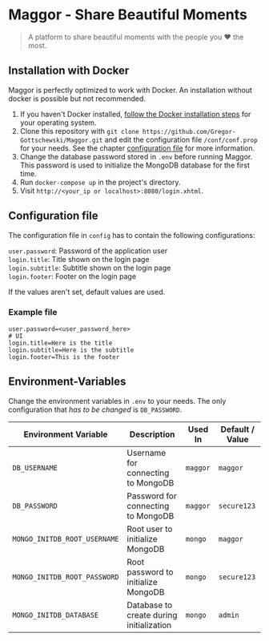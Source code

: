 # Maggor - Share Beautiful Moments

> A platform to share beautiful moments with the people you ❤️ the most.

## Installation with Docker

Maggor is perfectly optimized to work with Docker.
An installation without docker is possible but not recommended.

1. If you haven't Docker installed, [follow the Docker installation steps](https://docs.docker.com/engine/install/) for
   your operating system.
2. Clone this repository with `git clone https://github.com/Gregor-Gottschewski/Maggor.git` and edit the configuration
   file `/conf/conf.prop` for your needs. See the chapter [configuration file](#configuration-file) for more
   information.
3. Change the database password stored in `.env` before running Maggor. This password is used to initialize the MongoDB
   database for the first time.
4. Run `docker-compose up` in the project's directory.
5. Visit `http://<your_ip or localhost>:8080/login.xhtml`.

## Configuration file

The configuration file in `config` has to contain the following configurations:

`user.password`: Password of the application user  
`login.title`: Title shown on the login page  
`login.subtitle`: Subtitle shown on the login page  
`login.footer`: Footer on the login page

If the values aren't set, default values are used.

### Example file

```properties
user.password=<user_password_here>
# UI
login.title=Here is the title
login.subtitle=Here is the subtitle
login.footer=This is the footer
```

## Environment-Variables

Change the environment variables in `.env` to your needs.
The only configuration that *has to be changed* is `DB_PASSWORD`.

| Environment Variable         | Description                              | Used In  | Default / Value |
|------------------------------|------------------------------------------|----------|-----------------|
| `DB_USERNAME`                | Username for connecting to MongoDB       | `maggor` | `maggor`        |
| `DB_PASSWORD`                | Password for connecting to MongoDB       | `maggor` | `secure123`     |
| `MONGO_INITDB_ROOT_USERNAME` | Root user to initialize MongoDB          | `mongo`  | `maggor`        |
| `MONGO_INITDB_ROOT_PASSWORD` | Root password to initialize MongoDB      | `mongo`  | `secure123`     |
| `MONGO_INITDB_DATABASE`      | Database to create during initialization | `mongo`  | `admin`         |

